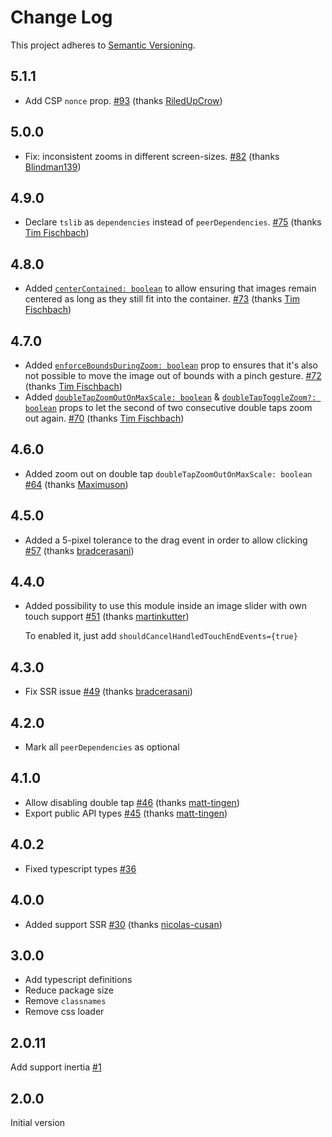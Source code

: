 # Change Log

This project adheres to [Semantic Versioning](http://semver.org/).

## 5.1.1

- Add CSP `nonce` prop. [#93](https://github.com/retyui/react-quick-pinch-zoom/pull/93) (thanks [RiledUpCrow](https://github.com/RiledUpCrow))


## 5.0.0

- Fix: inconsistent zooms in different screen-sizes. [#82](https://github.com/retyui/react-quick-pinch-zoom/pull/82) (thanks [Blindman139](https://github.com/Blindman139))


## 4.9.0

- Declare `tslib` as `dependencies` instead of `peerDependencies`. [#75](https://github.com/retyui/react-quick-pinch-zoom/pull/75) (thanks [Tim Fischbach](https://github.com/tf))

## 4.8.0

- Added [`centerContained: boolean`](https://github.com/retyui/react-quick-pinch-zoom/blob/master/docs/api/README.md#enforceboundsduringzoom-boolean) to allow ensuring that images remain centered as long as they still fit into the container. [#73](https://github.com/retyui/react-quick-pinch-zoom/pull/73) (thanks [Tim Fischbach](https://github.com/tf))

## 4.7.0

- Added [`enforceBoundsDuringZoom: boolean`](https://github.com/retyui/react-quick-pinch-zoom/blob/master/docs/api/README.md#enforceboundsduringzoom-boolean) prop to ensures that it's also not possible to move the image out of bounds with a pinch gesture. [#72](https://github.com/retyui/react-quick-pinch-zoom/pull/72) (thanks [Tim Fischbach](https://github.com/tf))
- Added [`doubleTapZoomOutOnMaxScale: boolean`](https://github.com/retyui/react-quick-pinch-zoom/blob/master/docs/api/README.md#doubletapzoomoutonmaxscale-boolean) & [`doubleTapToggleZoom?: boolean`](https://github.com/retyui/react-quick-pinch-zoom/blob/master/docs/api/README.md#doubletaptogglezoom-boolean) props to let the second of two consecutive double taps zoom out again. [#70](https://github.com/retyui/react-quick-pinch-zoom/pull/70) (thanks [Tim Fischbach](https://github.com/tf))

## 4.6.0

- Added zoom out on double tap `doubleTapZoomOutOnMaxScale: boolean` [#64](https://github.com/retyui/react-quick-pinch-zoom/pull/64) (thanks [Maximuson](https://github.com/Maximuson))

## 4.5.0

- Added a 5-pixel tolerance to the drag event in order to allow clicking [#57](https://github.com/retyui/react-quick-pinch-zoom/pull/57) (thanks [bradcerasani](https://github.com/bradcerasani))

## 4.4.0

- Added possibility to use this module inside an image slider with own touch support   [#51](https://github.com/retyui/react-quick-pinch-zoom/issues/51) (thanks [martinkutter](https://github.com/martinkutter))

  To enabled it, just add `shouldCancelHandledTouchEndEvents={true}`

## 4.3.0

- Fix SSR issue [#49](https://github.com/retyui/react-quick-pinch-zoom/pull/49) (thanks [bradcerasani](https://github.com/bradcerasani))

## 4.2.0

- Mark all `peerDependencies` as optional

## 4.1.0

- Allow disabling double tap [#46](https://github.com/retyui/react-quick-pinch-zoom/pull/46) (thanks [matt-tingen](https://github.com/matt-tingen))
- Export public API types [#45](https://github.com/retyui/react-quick-pinch-zoom/pull/45) (thanks [matt-tingen](https://github.com/matt-tingen))

## 4.0.2

- Fixed typescript types [#36](https://github.com/retyui/react-quick-pinch-zoom/issues/36)

## 4.0.0

- Added support SSR [#30](https://github.com/retyui/react-quick-pinch-zoom/pull/30) (thanks [nicolas-cusan](https://github.com/nicolas-cusan))

## 3.0.0

- Add typescript definitions
- Reduce package size
- Remove `classnames`
- Remove css loader

## 2.0.11

Add support inertia [#1](https://github.com/retyui/react-quick-pinch-zoom/pull/1)

## 2.0.0

Initial version
